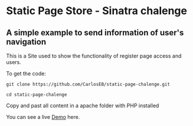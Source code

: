 # Static Page Store - Sinatra chalenge

## A simple example to send information of user's navigation

This is a Site used to show the functionality of register page access and users.



To get the code:

`git clone https://github.com/CarlosEB/static-page-chalenge.git`

`cd static-page-chalenge`

Copy and past all content in a apache folder with PHP installed

You can see a live [Demo](https://hero-geek-site.herokuapp.com/) here.

